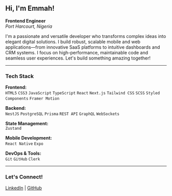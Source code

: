 ## Hi, I'm Emmah!

**Frontend Engineer**  
_Port Harcourt, Nigeria_

I'm a passionate and versatile developer who transforms complex ideas into elegant digital solutions. I build robust, scalable mobile and web applications—from innovative SaaS platforms to intuitive dashboards and CRM systems. I focus on high-performance, maintainable code and seamless user experiences. Let's build something amazing together!

---

### Tech Stack

**Frontend:**  
`HTML5` `CSS3` `JavaScript` `TypeScript` `React` `Next.js` `Tailwind CSS` `SCSS` `Styled Components` `Framer Motion`

**Backend:**  
`NestJS` `PostgreSQL` `Prisma` `REST API` `GraphQL` `WebSockets`

**State Management:**  
`Zustand`

**Mobile Development:**  
`React Native` `Expo`

**DevOps & Tools:**  
`Git` `GitHub` `Clerk`

---

### Let's Connect!

[LinkedIn](https://www.linkedin.com/in/devemmah) | [GitHub](https://github.com/Emmah-oo)
